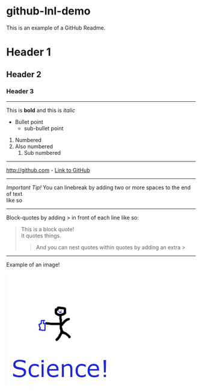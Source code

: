 # github-lnl-demo

This is an example of a GitHub Readme.

# Header 1
## Header 2
### Header 3

---

This is **bold** and this is *italic*

* Bullet point
  * sub-bullet point

1. Numbered
2. Also numbered
    1. Sub numbered

---

http://github.com - 
[Link to GitHub](http://github.com)

---

*Important Tip!*
You can linebreak by adding two or more spaces to the end of text  
like so

---
Block-quotes by adding \> in front of each line like so:
> This is a block quote!  
> It quotes things.
>> And you can nest quotes within quotes by adding an extra \>

---
Example of an image!

![SCIENCE](/images/science.png)
